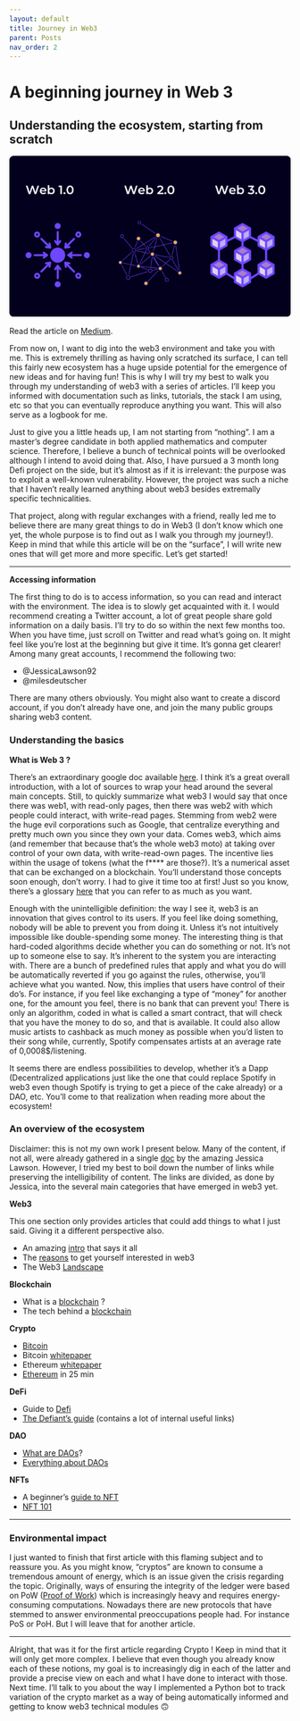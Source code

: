 ```yaml
---
layout: default
title: Journey in Web3
parent: Posts
nav_order: 2
---
```


# A beginning journey in Web 3

## Understanding the ecosystem, starting from scratch


![](../../img/web3.png)

Read the article on [Medium](https://medium.com/@__initial__/a-beginning-journey-in-web3-79a0bc169cd).

From now on, I want to dig into the web3 environment and take you with me. This is extremely thrilling as having only scratched its surface, I can tell this fairly new ecosystem has a huge upside potential for the emergence of new ideas and for having fun! This is why I will try my best to walk you through my understanding of web3 with a series of articles. I’ll keep you informed with documentation such as links, tutorials, the stack I am using, etc so that you can eventually reproduce anything you want. This will also serve as a logbook for me.

Just to give you a little heads up, I am not starting from “nothing”. I am a master’s degree candidate in both applied mathematics and computer science. Therefore, I believe a bunch of technical points will be overlooked although I intend to avoid doing that. Also, I have pursued a 3 month long Defi project on the side, but it’s almost as if it is irrelevant: the purpose was to exploit a well-known vulnerability. However, the project was such a niche that I haven’t really learned anything about web3 besides extremally specific technicalities.

That project, along with regular exchanges with a friend, really led me to believe there are many great things to do in Web3 (I don’t know which one yet, the whole purpose is to find out as I walk you through my journey!). Keep in mind that while this article will be on the “surface”, I will write new ones that will get more and more specific.
Let’s get started!

---

**Accessing information**

The first thing to do is to access information, so you can read and interact with the environment. The idea is to slowly get acquainted with it. I would recommend creating a Twitter account, a lot of great people share gold information on a daily basis. I’ll try to do so within the next few months too. When you have time, just scroll on Twitter and read what’s going on. It might feel like you’re lost at the beginning but give it time. It’s gonna get clearer! Among many great accounts, I recommend the following two:

- @JessicaLawson92
- @milesdeutscher

There are many others obviously. You might also want to create a discord account, if you don’t already have one, and join the many public groups sharing web3 content.

### Understanding the basics

**What is Web 3 ?**

There’s an extraordinary google doc available [here](https://docs.google.com/document/d/1SWJw_NTyUvgdB_asRzsnVyKjciW8dZbeqQeUeWsEiQc/edit). I think it’s a great overall introduction, with a lot of sources to wrap your head around the several main concepts. Still, to quickly summarize what web3 I would say that once there was web1, with read-only pages, then there was web2 with which people could interact, with write-read pages. Stemming from web2 were the huge evil corporations such as Google, that centralize everything and pretty much own you since they own your data. Comes web3, which aims (and remember that because that’s the whole web3 moto) at taking over control of your own data, with write-read-own pages. The incentive lies within the usage of tokens (what the f**** are those?). It’s a numerical asset that can be exchanged on a blockchain. You’ll understand those concepts soon enough, don’t worry. I had to give it time too at first! Just so you know, there’s a glossary [here](https://coinmarketcap.com/alexandria/glossary) that you can refer to as much as you want.

Enough with the unintelligible definition: the way I see it, web3 is an innovation that gives control to its users. If you feel like doing something, nobody will be able to prevent you from doing it. Unless it’s not intuitively impossible like double-spending some money. The interesting thing is that hard-coded algorithms decide whether you can do something or not. It’s not up to someone else to say. It’s inherent to the system you are interacting with. There are a bunch of predefined rules that apply and what you do will be automatically reverted if you go against the rules, otherwise, you’ll achieve what you wanted. Now, this implies that users have control of their do’s. For instance, if you feel like exchanging a type of “money” for another one, for the amount you feel, there is no bank that can prevent you! There is only an algorithm, coded in what is called a smart contract, that will check that you have the money to do so, and that is available. It could also allow music artists to cashback as much money as possible when you’d listen to their song while, currently, Spotify compensates artists at an average rate of 0,0008$/listening.

It seems there are endless possibilities to develop, whether it’s a Dapp (Decentralized applications just like the one that could replace Spotify in web3 even though Spotify is trying to get a piece of the cake already) or a DAO, etc. You’ll come to that realization when reading more about the ecosystem!

### An overview of the ecosystem


Disclaimer: this is not my own work I present below. Many of the content, if not all, were already gathered in a single [doc](https://docs.google.com/document/d/1ObiFHmmZnWmX5alar-O81QwkAHFERKUFDDo2AcEDPZg/edit#heading=h.j0ae9beff73i) by the amazing Jessica Lawson. However, I tried my best to boil down the number of links while preserving the intelligibility of content.
The links are divided, as done by Jessica, into the several main categories that have emerged in web3 yet.

**Web3**

This one section only provides articles that could add things to what I just said. Giving it a different perspective also.

- An amazing [intro](https://docs.google.com/document/d/1SWJw_NTyUvgdB_asRzsnVyKjciW8dZbeqQeUeWsEiQc/edit) that says it all
- The [reasons](https://medium.com/fabric-ventures/what-is-web-3-0-why-it-matters-934eb07f3d2b) to get yourself interested in web3
- The Web3 [Landscape](chrome-extension://efaidnbmnnnibpcajpcglclefindmkaj/viewer.html?pdfurl=https%3A%2F%2Fa16z.com%2Fwp-content%2Fuploads%2F2021%2F10%2FThe-web3-Readlng-List.pdf&clen=1508959&chunk=true)

**Blockchain**

- What is a [blockchain](https://hackernoon.com/wtf-is-the-blockchain-1da89ba19348) ?
- The tech behind a [blockchain](https://www.gemini.com/cryptopedia/blockchain-technology-explained)

**Crypto**

- [Bitcoin](https://www.youtube.com/watch?v=bBC-nXj3Ng4)
- Bitcoin [whitepaper](chrome-extension://efaidnbmnnnibpcajpcglclefindmkaj/viewer.html?pdfurl=https%3A%2F%2Fbitcoin.org%2Fbitcoin.pdf&clen=184292&chunk=true)
- Ethereum [whitepaper](https://ethereum.org/en/whitepaper/)
- [Ethereum](https://www.youtube.com/watch?v=66SaEDzlmP4) in 25 min

**DeFi**

- Guide to [Defi](https://nakamoto.com/beginners-guide-to-defi/)
- [The Defiant’s guide](http://the%20defiant%27s%20definitive%20guide%20to%20defi/) (contains a lot of internal useful links)

**DAO**

- [What are DAOs](https://hackernoon.com/what-is-a-dao-c7e84aa1bd69)?
- [Everything about DAOs](https://foundation.app/blog/everything-you-need-to-know-about-daos)

**NFTs**

- A beginner’s [guide to NFT](https://linda.mirror.xyz/df649d61efb92c910464a4e74ae213c4cab150b9cbcc4b7fb6090fc77881a95d)
- [NFT 101](http://xn--nfts%20101%20%20why%20nfts%20are%20a%20generational%20innovation-s724b/)

---

### Environmental impact

I just wanted to finish that first article with this flaming subject and to reassure you. As you might know, “cryptos” are known to consume a tremendous amount of energy, which is an issue given the crisis regarding the topic. Originally, ways of ensuring the integrity of the ledger were based on PoW ([Proof of Work](https://ethereum.org/en/developers/docs/consensus-mechanisms/pow/)) which is increasingly heavy and requires energy-consuming computations. Nowadays there are new protocols that have stemmed to answer environmental preoccupations people had. For instance PoS or PoH. But I will leave that for another article.

--- 

Alright, that was it for the first article regarding Crypto ! Keep in mind that it will only get more complex. I believe that even though you already know each of these notions, my goal is to increasingly dig in each of the latter and provide a precise view on each and what I have done to interact with those. Next time. I’ll talk to you about the way I implemented a Python bot to track variation of the crypto market as a way of being automatically informed and getting to know web3 technical modules 🙃